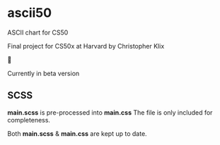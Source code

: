 # ascii50
ASCII chart for CS50

Final project for CS50x at Harvard
by Christopher Klix

:duck:

Currently in beta version

## SCSS
**main.scss** is pre-processed into **main.css**
The file is only included for completeness.

Both **main.scss** & **main.css** are kept up to date.